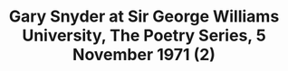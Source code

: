 ---
layout: manifest
title: Gary Snyder at Sir George Williams University, The Poetry Series, 5 November
  1971 (2)
manifest_name: gary-snyder-at-sir-george-williams-university-the-poetry-series-5-november-1971-2-

---